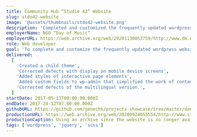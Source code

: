 ```yaml
---
title: Community Hub “Studio 42” Website
slug: stdo42-website
image: '@assets/thumbnails/stdo42-website.png'
description: 'Completed and customized the frequently updated wordpress website: improve UX and update layout in the Wordpress theme; fix bugs with multi-language plugins; automate repetitive tasks to speed up work of content managers'
employerName: NGO “Day of Music”
employerURL: https://web.archive.org/web/20201130053759/http://www.dm.org.ua/
role: Web developer
goal: 'To complete and customize the frequently updated wordpress website: improve UX and update layout in the Wordpress theme; fix bugs with multi-language plugins; automate repetitive tasks to speed up work of content managers'
delivered:
  [
    'Created a child theme',
    'Corrected defects with display on mobile device screens',
    'Added styles of interactive page elements',
    'Added custom fields to wp-admin that simplified the work of content managers',
    'Corrected defects of the multilingual version.',
  ]
startDate: 2017-05-13T00:00:00.000Z
endDate: 2017-28-12T07:00:00.000Z
githubURL: https://github.com/genechk/projects-showcase/tree/master/demos/2017-stdo42-com-ua
productionURL: https://web.archive.org/web/20200924055554/http://www.stdo42.com/
productionCaption: Using an archive since the website is no longer available
tags: ['wordpress', 'jquery', 'scss']
---
```

